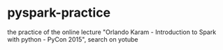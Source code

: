 # pyspark-practice

the practice of the online lecture "Orlando Karam - Introduction to Spark with python - PyCon 2015", search on yotube

